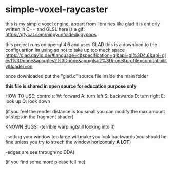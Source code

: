 # simple-voxel-raycaster
this is my simple voxel engine, appart from librairies like glad it is entierly written in C++ and GLSL
here is a gif:
https://gfycat.com/nippyunfoldediggypops

this project runs on opengl 4.6 and uses GLAD this is a download to the configuartion im using so not to take up too much space
https://glad.dav1d.de/#language=c&specification=gl&api=gl%3D4.6&api=gles1%3Dnone&api=gles2%3Dnone&api=glsc2%3Dnone&profile=compatibility&loader=on

once downloaded put the "glad.c" source file inside the main folder

**this file is shared in open source for education purpose only**

HOW TO USE:
controls: 
  W: forward
  A: turn left
  S: backwards
  D: turn right
  E: look up
  Q: look down
  
 (if you feel the render distance is too small you can modify the max amount of steps in the fragment shader)
 
 KNOWN BUGS:
  -terrible warping(still looking into it)

  -setting your window too large will make you look backwards(you should be fine unless you try to strech the window horizontaly **A LOT**)

  -edges are see through(no DDA)

 (if you find some more please tell me)

